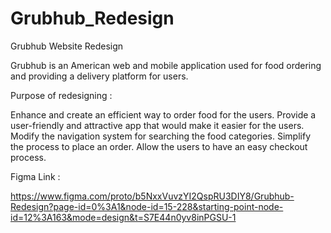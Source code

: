 # Grubhub_Redesign
Grubhub Website Redesign

Grubhub is an American web and mobile application used for food ordering and providing a delivery platform for users. 

Purpose of redesigning :

  Enhance and create an efficient way to order food for the users.
  Provide a user-friendly and attractive app that would make it easier for the users.
  Modify the navigation system for searching the food categories.
  Simplify the process to place an order.
  Allow the users to have an easy checkout process. 


Figma Link : 

https://www.figma.com/proto/b5NxxVuvzYI2QspRU3DIY8/Grubhub-Redesign?page-id=0%3A1&node-id=15-228&starting-point-node-id=12%3A163&mode=design&t=S7E44n0yv8inPGSU-1

